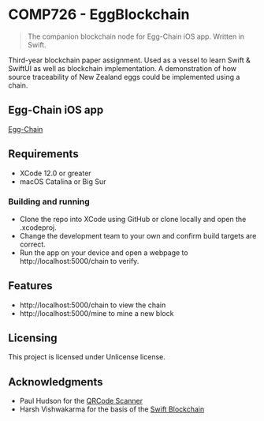 # COMP726 - EggBlockchain
> The companion blockchain node for Egg-Chain iOS app. Written in Swift.

Third-year blockchain paper assignment. Used as a vessel to learn Swift & SwiftUI as well as blockchain implementation.
A demonstration of how source traceability of New Zealand eggs could be implemented using a chain.

## Egg-Chain iOS app

[Egg-Chain](https://github.com/bosh-code/COMP726-iOS-App)

## Requirements

* XCode 12.0 or greater
* macOS Catalina or Big Sur

### Building and running

* Clone the repo into XCode using GitHub or clone locally and open the .xcodeproj.
* Change the development team to your own and confirm build targets are correct.
* Run the app on your device and open a webpage to http://localhost:5000/chain to verify.

## Features

* http://localhost:5000/chain to view the chain
* http://localhost:5000/mine to mine a new block

## Licensing

This project is licensed under Unlicense license.

## Acknowledgments

* Paul Hudson for the [QRCode Scanner](https://github.com/twostraws/CodeScanner)
* Harsh Vishwakarma for the basis of the [Swift Blockchain](https://medium.com/@mhacnagbani/blockchain-by-swift-cddd4e1d02eb)
